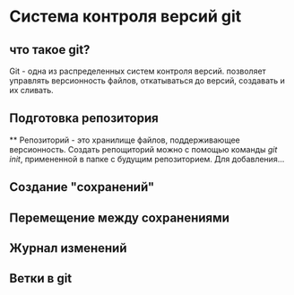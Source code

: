 # Система контроля версий git

## что такое git?

Git - одна из распределенных систем контроля версий. позволяет управлять версионность файлов, откатываться до версий, создавать и их сливать.

## Подготовка репозитория 

** Репозиторий - это хранилище файлов, поддерживающее версионность.
Создать репощиторий можно с помощью команды *git init*, примененной в папке с будущим репозиторием. Для добавления...

## Создание "сохранений"

## Перемещение между сохранениями

## Журнал изменений 

## Ветки в git 

